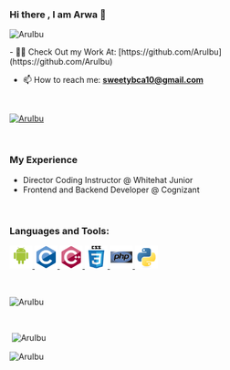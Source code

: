### Hi there , I am Arwa  👋
<p align="left"> <img src="https://komarev.com/ghpvc/?username=AruIbu&label=Profile%20views&color=0e75b6&style=flat" alt="AruIbu" /> </p>
- 👨‍💻 Check Out my Work At: [https://github.com/AruIbu](https://github.com/AruIbu)

- 📫 How to reach me: **sweetybca10@gmail.com**
<br>

<p align="left"> <a href="https://github.com/ryo-ma/github-profile-trophy"><img src="https://github-profile-trophy.vercel.app/?username=AruIbu" alt="AruIbu" /></a> </p>


<br>

<h3 align="left">My Experience</h3>
<ul>
  <li>Director Coding Instructor @ Whitehat Junior</li>
  <li>Frontend and Backend Developer @ Cognizant</li>
 </ul>

<br>


<h3 align="left">Languages and Tools:</h3>
<p align="left"> <a href="https://developer.android.com" target="_blank"> <img src="https://raw.githubusercontent.com/devicons/devicon/master/icons/android/android-original-wordmark.svg" alt="android" width="40" height="40"/> </a> 
 <a href="https://www.cprogramming.com/" target="_blank"> <img src="https://raw.githubusercontent.com/devicons/devicon/master/icons/c/c-original.svg" alt="c" width="40" height="40"/> </a> <a href="https://www.w3schools.com/cpp/" target="_blank"> <img src="https://raw.githubusercontent.com/devicons/devicon/master/icons/cplusplus/cplusplus-original.svg" alt="cplusplus" width="40" height="40"/> </a> 
 <a href="https://www.w3schools.com/css/" target="_blank"> <img src="https://raw.githubusercontent.com/devicons/devicon/master/icons/css3/css3-original-wordmark.svg" alt="css3" width="40" height="40"/> </a> 
 <a href="https://www.php.net" target="_blank"> <img src="https://raw.githubusercontent.com/devicons/devicon/master/icons/php/php-original.svg" alt="php" width="40" height="40"/> </a> <a href="https://www.python.org" target="_blank"> <img src="https://raw.githubusercontent.com/devicons/devicon/master/icons/python/python-original.svg" alt="python" width="40" height="40"/> </a> </p>

<br>

<p><img align="center" src="https://github-readme-stats.vercel.app/api/top-langs?username=AruIbu&show_icons=true&locale=en&layout=compact" alt="AruIbu" /></p>

<br>

<p>&nbsp;<img align="center" src="https://github-readme-stats.vercel.app/api?username=AruIbu&show_icons=true&locale=en" alt="AruIbu" /></p>

<p><img align="center" src="https://github-readme-streak-stats.herokuapp.com/?user=AruIbu&" alt="AruIbu" /></p>


